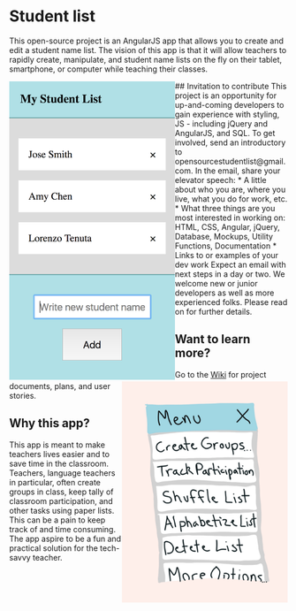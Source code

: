 # Student list
This open-source project is an AngularJS app that allows you to create and edit a student name list. The vision of this app is that it will allow teachers to rapidly create, manipulate, and student name lists on the fly on their tablet, smartphone, or computer while teaching their classes. 
<div style="float: left;"><img src="screenshot.png" width="300px"></div>
<div style="float: right;"><img src="menu_mockup.JPG" width="300px"></div>
## Invitation to contribute
This project is an opportunity for up-and-coming developers to gain experience with styling, JS - including jQuery and AngularJS, and SQL. To get involved, send an introductory to opensourcestudentlist@gmail.com. In the email, share your elevator speech:
  * A little about who you are, where you live, what you do for work, etc.
  * What three things are you most interested in working on: HTML, CSS, Angular, jQuery, Database, Mockups, Utility Functions, Documentation
  * Links to or examples of your dev work
Expect an email with next steps in a day or two.  We welcome new or junior developers as well as more experienced folks.  Please read on for further details.

## Want to learn more?
Go to the <a href="https://github.com/W8sconsin/studentlist/wiki">Wiki</a> for project documents, plans, and user stories.

## Why this app?
This app is meant to make teachers lives easier and to save time in the classroom.  Teachers, language teachers in particular, often create groups in class, keep tally of classroom participation, and other tasks using paper lists.  This can be a pain to keep track of and time consuming.  The app aspire to be a fun and practical solution for the tech-savvy teacher.

